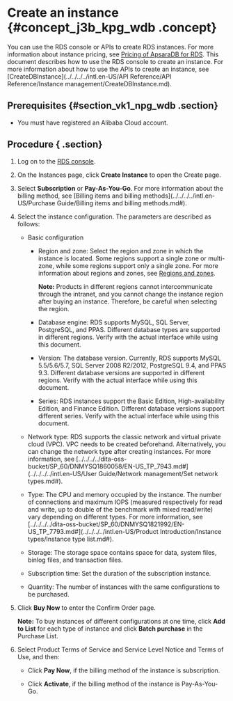 # Create an instance {#concept_j3b_kpg_wdb .concept}

You can use the RDS console or APIs to create RDS instances. For more information about instance pricing, see [Pricing of ApsaraDB for RDS](https://www.alibabacloud.com/product/apsaradb-for-rds?spm=a3c0i.7938564.220486.8.10521d15zCpnIt#pricing). This document describes how to use the RDS console to create an instance. For more information about how to use the APIs to create an instance, see [CreateDBInstance](../../../../intl.en-US/API Reference/API Reference/Instance management/CreateDBInstance.md).

## Prerequisites {#section_vk1_npg_wdb .section}

-   You must have registered an Alibaba Cloud account.

## Procedure { .section}

1.  Log on to the [RDS console](https://rds.console.aliyun.com/?spm=5176.doc43185.2.7.mR2Syx).
2.  On the Instances page, click **Create Instance** to open the Create page.
3.  Select **Subscription** or **Pay-As-You-Go**. For more information about the billing method, see [Billing items and billing methods](../../../../intl.en-US/Purchase Guide/Billing items and billing methods.md#).
4.  Select the instance configuration. The parameters are described as follows:
    -   Basic configuration

        -   Region and zone: Select the region and zone in which the instance is located. Some regions support a single zone or multi-zone, while some regions support only a single zone. For more information about regions and zones, see [Regions and zones](https://www.alibabacloud.com/help/doc-detail/40654.htm).

            **Note:** Products in different regions cannot intercommunicate through the intranet, and you cannot change the instance region after buying an instance. Therefore, be careful when selecting the region.

        -   Database engine: RDS supports MySQL, SQL Server, PostgreSQL, and PPAS. Different database types are supported in different regions. Verify with the actual interface while using this document.

        -   Version: The database version. Currently, RDS supports MySQL 5.5/5.6/5.7, SQL Server 2008 R2/2012, PostgreSQL 9.4, and PPAS 9.3. Different database versions are supported in different regions. Verify with the actual interface while using this document.

        -   Series: RDS instances support the Basic Edition, High-availability Edition, and Finance Edition. Different database versions support different series. Verify with the actual interface while using this document.

    -   Network type: RDS supports the classic network and virtual private cloud \(VPC\). VPC needs to be created beforehand. Alternatively, you can change the network type after creating instances. For more information, see [../../../../dita-oss-bucket/SP\_60/DNMYSQ1860058/EN-US\_TP\_7943.md\#](../../../../intl.en-US/User Guide/Network management/Set network types.md#).

    -   Type: The CPU and memory occupied by the instance. The number of connections and maximum IOPS \(measured respectively for read and write, up to double of the benchmark with mixed read/write\) vary depending on different types. For more information, see [../../../../dita-oss-bucket/SP\_60/DNMYSQ1821992/EN-US\_TP\_7793.md\#](../../../../intl.en-US/Product Introduction/Instance types/Instance type list.md#).

    -   Storage: The storage space contains space for data, system files, binlog files, and transaction files.

    -   Subscription time: Set the duration of the subscription instance.

    -   Quantity: The number of instances with the same configurations to be purchased.

5.  Click **Buy Now** to enter the Confirm Order page.

    **Note:** To buy instances of different configurations at one time, click **Add to List** for each type of instance and click **Batch purchase** in the Purchase List.

6.  Select Product Terms of Service and Service Level Notice and Terms of Use, and then:
    -   Click **Pay Now**, if the billing method of the instance is subscription.

    -   Click **Activate**, if the billing method of the instance is Pay-As-You-Go.


